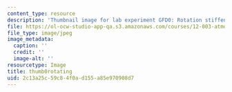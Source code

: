 ```yaml
---
content_type: resource
description: 'Thumbnail image for lab experiment GFD0: Rotation stiffens fluids.'
file: https://ol-ocw-studio-app-qa.s3.amazonaws.com/courses/12-003-atmosphere-ocean-and-climate-dynamics-fall-2008/2c13a25c59c84f0ad155a85e970908d7_thumb0rotating.jpg
file_type: image/jpeg
image_metadata:
  caption: ''
  credit: ''
  image-alt: ''
resourcetype: Image
title: thumb0rotating
uid: 2c13a25c-59c8-4f0a-d155-a85e970908d7
---
```

